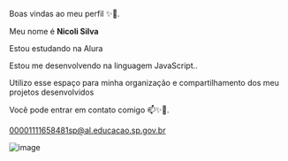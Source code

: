 Boas vindas ao meu perfil ✨🌊.

Meu nome é **Nicoli Silva**

Estou estudando na Alura

Estou me desenvolvendo na linguagem JavaScript..

Utilizo esse espaço para minha organização e compartilhamento dos meu projetos desenvolvidos

Você pode entrar em contato comigo 📫✨🌊.

00001111658481sp@al.educacao.sp.gov.br

![image](https://github.com/user-attachments/assets/6e8b9aee-3f51-4945-8dc7-9cab178a1be4)
